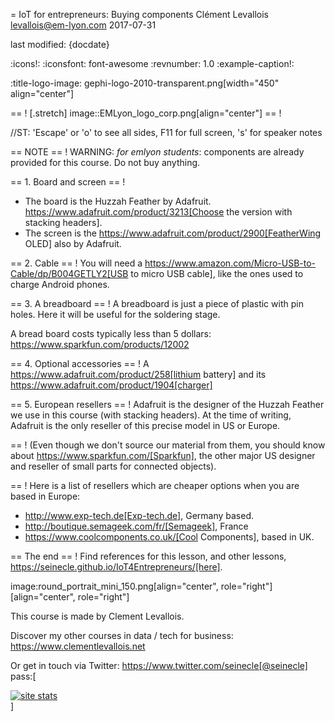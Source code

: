 = IoT for entrepreneurs: Buying components
Clément Levallois <levallois@em-lyon.com>
2017-07-31

last modified: {docdate}

:icons!:
:iconsfont:   font-awesome
:revnumber: 1.0
:example-caption!:

:title-logo-image: gephi-logo-2010-transparent.png[width="450" align="center"]

== !
[.stretch]
image::EMLyon_logo_corp.png[align="center"]
== !


//ST: 'Escape' or 'o' to see all sides, F11 for full screen, 's' for speaker notes

== NOTE
== !
WARNING: *for emlyon students*: components are already provided for this course. Do not buy anything.

== 1. Board and screen
== !
- The board is the Huzzah Feather by Adafruit. https://www.adafruit.com/product/3213[Choose the version with stacking headers].
- The screen is the https://www.adafruit.com/product/2900[FeatherWing OLED] also by Adafruit.

== 2. Cable
== !
You will need a https://www.amazon.com/Micro-USB-to-Cable/dp/B004GETLY2[USB to micro USB cable], like the ones used to charge Android phones.

== 3. A breadboard
== !
A breadboard is just a piece of plastic with pin holes. Here it will be useful for the soldering stage.

A bread board costs typically less than 5 dollars: https://www.sparkfun.com/products/12002

== 4. Optional accessories
== !
A https://www.adafruit.com/product/258[lithium battery] and its https://www.adafruit.com/product/1904[charger]

== 5. European resellers
== !
Adafruit is the designer of the Huzzah Feather we use in this course (with stacking headers). At the time of writing, Adafruit is the only reseller of this precise model in US or Europe.


== !
(Even though we don't source our material from them, you should know about https://www.sparkfun.com/[Sparkfun], the other major US designer and reseller of small parts for connected objects).


== !
Here is a list of resellers which are cheaper options when you are based in Europe:

- http://www.exp-tech.de[Exp-tech.de], Germany based.
- http://boutique.semageek.com/fr/[Semageek], France
- https://www.coolcomponents.co.uk/[Cool Components], based in UK.

== The end
== !
Find references for this lesson, and other lessons, https://seinecle.github.io/IoT4Entrepreneurs/[here].

image:round_portrait_mini_150.png[align="center", role="right"][align="center", role="right"]

This course is made by Clement Levallois.

Discover my other courses in data / tech for business: https://www.clementlevallois.net

Or get in touch via Twitter: https://www.twitter.com/seinecle[@seinecle]
pass:[    <!-- Start of StatCounter Code for Default Guide -->
    <script type="text/javascript">
        var sc_project = 11410058;
        var sc_invisible = 1;
        var sc_security = "11410058";
        var scJsHost = (("https:" == document.location.protocol) ?
            "https://secure." : "http://www.");
        document.write("<sc" + "ript type='text/javascript' src='" +
            scJsHost +
            "statcounter.com/counter/counter.js'></" + "script>");
    </script>
    <noscript><div class="statcounter"><a title="site stats"
    href="http://statcounter.com/" target="_blank"><img
    class="statcounter"
    src="//c.statcounter.com/11410058/0/11410058/1/" alt="site
    stats"></a></div></noscript>
    <!-- End of StatCounter Code for Default Guide -->]
